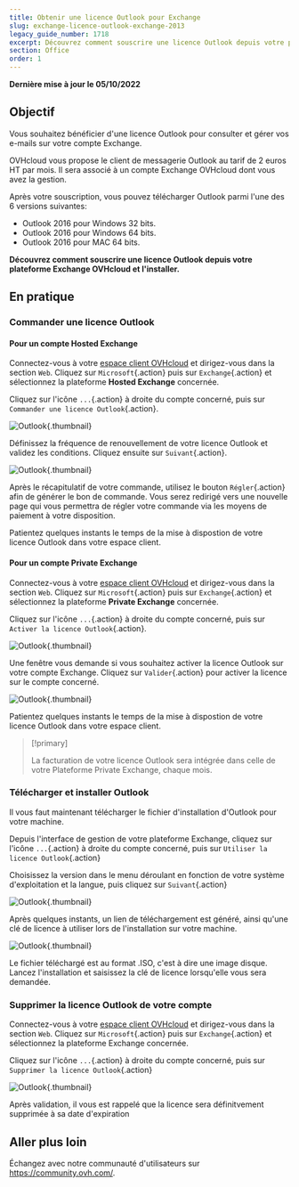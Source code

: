 ```yaml
---
title: Obtenir une licence Outlook pour Exchange
slug: exchange-licence-outlook-exchange-2013
legacy_guide_number: 1718
excerpt: Découvrez comment souscrire une licence Outlook depuis votre plateforme Exchange OVHcloud et l'installer
section: Office
order: 1
---
```


**Dernière mise à jour le 05/10/2022**

## Objectif

Vous souhaitez bénéficier d'une licence Outlook pour consulter et gérer vos e-mails sur votre compte Exchange.

OVHcloud vous propose le client de messagerie Outlook au tarif de 2 euros HT par mois. Il sera associé à un compte Exchange OVHcloud dont vous avez la gestion.

Après votre souscription, vous pouvez télécharger Outlook parmi l'une des 6 versions suivantes:

- Outlook 2016 pour Windows 32 bits.
- Outlook 2016 pour Windows 64 bits.
- Outlook 2016 pour MAC 64 bits.

**Découvrez comment souscrire une licence Outlook depuis votre plateforme Exchange OVHcloud et l'installer.**

## En pratique

### Commander une licence Outlook

#### Pour un compte Hosted Exchange

Connectez-vous à votre [espace client OVHcloud](https://www.ovh.com/auth/?action=gotomanager&from=https://www.ovh.com/fr/&ovhSubsidiary=fr) et dirigez-vous dans la section `Web`. Cliquez sur `Microsoft`{.action} puis sur `Exchange`{.action} et sélectionnez la plateforme **Hosted Exchange** concernée.

Cliquez sur l'icône `...`{.action} à droite du compte concerné, puis sur `Commander une licence Outlook`{.action}.

![Outlook](images/order-outlook01.png){.thumbnail}

Définissez la fréquence de renouvellement de votre licence Outlook et validez les conditions. Cliquez ensuite sur `Suivant`{.action}.

![Outlook](images/order-outlook02.png){.thumbnail}

Après le récapitulatif de votre commande, utilisez le bouton `Régler`{.action} afin de générer le bon de commande. Vous serez redirigé vers une nouvelle page qui vous permettra de régler votre commande via les moyens de paiement à votre disposition.

Patientez quelques instants le temps de la mise à dispostion de votre licence Outlook dans votre espace client.

#### Pour un compte Private Exchange

Connectez-vous à votre [espace client OVHcloud](https://www.ovh.com/auth/?action=gotomanager&from=https://www.ovh.com/fr/&ovhSubsidiary=fr) et dirigez-vous dans la section `Web`. Cliquez sur `Microsoft`{.action} puis sur `Exchange`{.action} et sélectionnez la plateforme **Private Exchange** concernée.

Cliquez sur l'icône `...`{.action} à droite du compte concerné, puis sur `Activer la licence Outlook`{.action}.

![Outlook](images/order-outlook03.png){.thumbnail}

Une fenêtre vous demande si vous souhaitez activer la licence Outlook sur votre compte Exchange. Cliquez sur `Valider`{.action} pour activer la licence sur le compte concerné.

![Outlook](images/order-outlook04.png){.thumbnail}

Patientez quelques instants le temps de la mise à dispostion de votre licence Outlook dans votre espace client.

> [!primary]
>
> La facturation de votre licence Outlook sera intégrée dans celle de votre Plateforme Private Exchange, chaque mois.
>

### Télécharger et installer Outlook

Il vous faut maintenant télécharger le fichier d'installation d'Outlook pour votre machine.

Depuis l'interface de gestion de votre plateforme Exchange, cliquez sur l'icône `...`{.action} à droite du compte concerné, puis sur `Utiliser la licence Outlook`{.action}

Choisissez la version dans le menu déroulant en fonction de votre système d'exploitation et la langue, puis cliquez sur `Suivant`{.action}

![Outlook](images/order-outlook05.png){.thumbnail}

Après quelques instants, un lien de téléchargement est généré, ainsi qu'une clé de licence à utiliser lors de l'installation sur votre machine.

![Outlook](images/order-outlook06.png){.thumbnail}

Le fichier téléchargé est au format .ISO, c'est à dire une image disque. Lancez l'installation et saisissez la clé de licence lorsqu'elle vous sera demandée.

### Supprimer la licence Outlook de votre compte

Connectez-vous à votre [espace client OVHcloud](https://www.ovh.com/auth/?action=gotomanager&from=https://www.ovh.com/fr/&ovhSubsidiary=fr) et dirigez-vous dans la section `Web`. Cliquez sur `Microsoft`{.action} puis sur `Exchange`{.action} et sélectionnez la plateforme Exchange concernée.

Cliquez sur l'icône `...`{.action} à droite du compte concerné, puis sur `Supprimer la licence Outlook`{.action}

![Outlook](images/order-outlook07.png){.thumbnail}

Après validation, il vous est rappelé que la licence sera définitvement supprimée à sa date d'expiration

## Aller plus loin

Échangez avec notre communauté d'utilisateurs sur <https://community.ovh.com/>.
